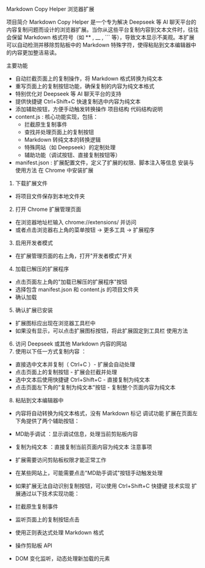 Markdown Copy Helper 浏览器扩展

项目简介
Markdown Copy Helper 是一个专为解决 Deepseek 等 AI 聊天平台的内容复制问题而设计的浏览器扩展。当你从这些平台复制内容到文本文件时，往往会保留 Markdown 格式符号（如 ** , __ , ``` 等），导致文本显示不美观。本扩展可以自动检测并移除剪贴板中的 Markdown 特殊字符，使得粘贴到文本编辑器中的内容更加整洁易读。

主要功能
- 自动拦截页面上的复制操作，将 Markdown 格式转换为纯文本
- 重写页面上的复制按钮功能，确保复制的内容为纯文本格式
- 特别优化对 Deepseek 等 AI 聊天平台的支持
- 提供快捷键 Ctrl+Shift+C 快速复制选中内容为纯文本
- 添加辅助按钮，方便手动触发转换操作
项目结构
代码结构说明
- content.js : 核心功能实现，包括：
  - 拦截原生复制事件
  - 查找并处理页面上的复制按钮
  - Markdown 转纯文本的转换逻辑
  - 特殊网站（如 Deepseek）的定制处理
  - 辅助功能（调试按钮、直接复制按钮等）
- manifest.json : 扩展配置文件，定义了扩展的权限、脚本注入等信息
安装与使用方法
在 Chrome 中安装扩展
1. 下载扩展文件
  - 将项目文件保存到本地文件夹
2. 打开 Chrome 扩展管理页面
  - 在浏览器地址栏输入 chrome://extensions/ 并访问
  - 或者点击浏览器右上角的菜单按钮 → 更多工具 → 扩展程序
3. 启用开发者模式
  - 在扩展管理页面的右上角，打开"开发者模式"开关
4. 加载已解压的扩展程序
  - 点击页面左上角的"加载已解压的扩展程序"按钮
  - 选择包含 manifest.json 和 content.js 的项目文件夹
  - 确认加载
5. 确认扩展已安装
  - 扩展图标应出现在浏览器工具栏中
  - 如果没有显示，可以点击扩展图标按钮，将此扩展固定到工具栏
使用方法
6. 访问 Deepseek 或其他 Markdown 内容的网站
7. 使用以下任一方式复制内容 ：
  - 直接选中文本并复制（ Ctrl+C ）- 扩展会自动处理
  - 点击页面上的复制按钮 - 扩展会拦截并处理
  - 选中文本后使用快捷键 Ctrl+Shift+C - 直接复制为纯文本
  - 点击页面左下角的"复制为纯文本"按钮 - 复制整个页面内容为纯文本
8. 粘贴到文本编辑器中
  - 内容将自动转换为纯文本格式，没有 Markdown 标记
调试功能
扩展在页面左下角提供了两个辅助按钮：

- MD助手调试 ：显示调试信息，处理当前剪贴板内容
- 复制为纯文本 ：直接复制当前页面内容为纯文本
注意事项
- 扩展需要访问剪贴板权限才能正常工作
- 在某些网站上，可能需要点击"MD助手调试"按钮手动触发处理
- 如果扩展无法自动识别复制按钮，可以使用 Ctrl+Shift+C 快捷键
技术实现
扩展通过以下技术实现功能：

- 拦截原生复制事件
- 监听页面上的复制按钮点击
- 使用正则表达式处理 Markdown 格式
- 操作剪贴板 API
- DOM 变化监听，动态处理新加载的元素
